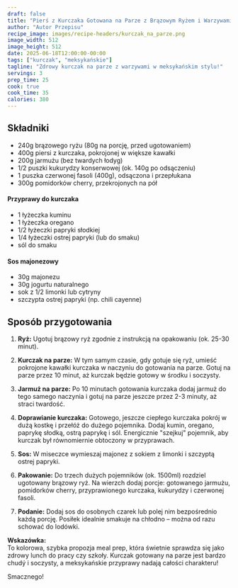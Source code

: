 ```yaml
---
draft: false
title: "Pierś z Kurczaka Gotowana na Parze z Brązowym Ryżem i Warzywami (Meksykański Twist)"
author: "Autor Przepisu"
recipe_image: images/recipe-headers/kurczak_na_parze.png
image_width: 512
image_height: 512
date: 2025-06-18T12:00:00-00:00
tags: ["kurczak", "meksykańskie"]
tagline: "Zdrowy kurczak na parze z warzywami w meksykańskim stylu!"
servings: 3
prep_time: 25
cook: true
cook_time: 35
calories: 380
---
```


## Składniki
- 240g brązowego ryżu (80g na porcję, przed ugotowaniem)
- 400g piersi z kurczaka, pokrojonej w większe kawałki
- 200g jarmużu (bez twardych łodyg)
- 1/2 puszki kukurydzy konserwowej (ok. 140g po odsączeniu)
- 1 puszka czerwonej fasoli (400g), odsączona i przepłukana
- 300g pomidorków cherry, przekrojonych na pół

#### Przyprawy do kurczaka
- 1 łyżeczka kuminu
- 1 łyżeczka oregano
- 1/2 łyżeczki papryki słodkiej
- 1/4 łyżeczki ostrej papryki (lub do smaku)
- sól do smaku

#### Sos majonezowy
- 30g majonezu 
- 30g jogurtu naturalnego
- sok z 1/2 limonki lub cytryny
- szczypta ostrej papryki (np. chili cayenne)

## Sposób przygotowania
1. **Ryż:** Ugotuj brązowy ryż zgodnie z instrukcją na opakowaniu (ok. 25-30 minut).

2. **Kurczak na parze:** W tym samym czasie, gdy gotuje się ryż, umieść pokrojone kawałki kurczaka w naczyniu do gotowania na parze. Gotuj na parze przez 10 minut, aż kurczak będzie gotowy w środku i soczysty.

3. **Jarmuż na parze:** Po 10 minutach gotowania kurczaka dodaj jarmuż do tego samego naczynia i gotuj na parze jeszcze przez 2-3 minuty, aż straci twardość.

4. **Doprawianie kurczaka:** Gotowego, jeszcze ciepłego kurczaka pokrój w dużą kostkę i przełóż do dużego pojemnika. Dodaj kumin, oregano, paprykę słodką, ostrą paprykę i sól. Energicznie "szejkuj" pojemnik, aby kurczak był równomiernie obtoczony w przyprawach.

5. **Sos:** W miseczce wymieszaj majonez z sokiem z limonki i szczyptą ostrej papryki.

6. **Pakowanie:** Do trzech dużych pojemników (ok. 1500ml) rozdziel ugotowany brązowy ryż. Na wierzch dodaj porcje: gotowanego jarmużu, pomidorków cherry, przyprawionego kurczaka, kukurydzy i czerwonej fasoli.

7. **Podanie:** Dodaj sos do osobnych czarek lub polej nim bezpośrednio każdą porcję. Posiłek idealnie smakuje na chłodno – można od razu schować do lodówki.

**Wskazówka:**  
To kolorowa, szybka propozja meal prep, która świetnie sprawdza się jako zdrowy lunch do pracy czy szkoły. Kurczak gotowany na parze jest bardzo chudý i soczysty, a meksykańskie przyprawy nadają całości charakteru!

Smacznego!